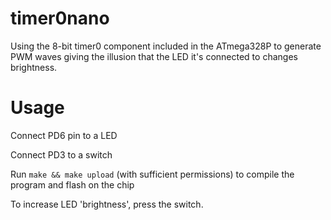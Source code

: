 # timer0nano
Using the 8-bit timer0 component included in the ATmega328P to generate PWM waves giving the illusion that the LED it's connected to changes brightness.

# Usage

Connect PD6 pin to a LED

Connect PD3 to a switch

Run `make && make upload` (with sufficient permissions) to compile the program and flash on the chip

To increase LED 'brightness', press the switch.

